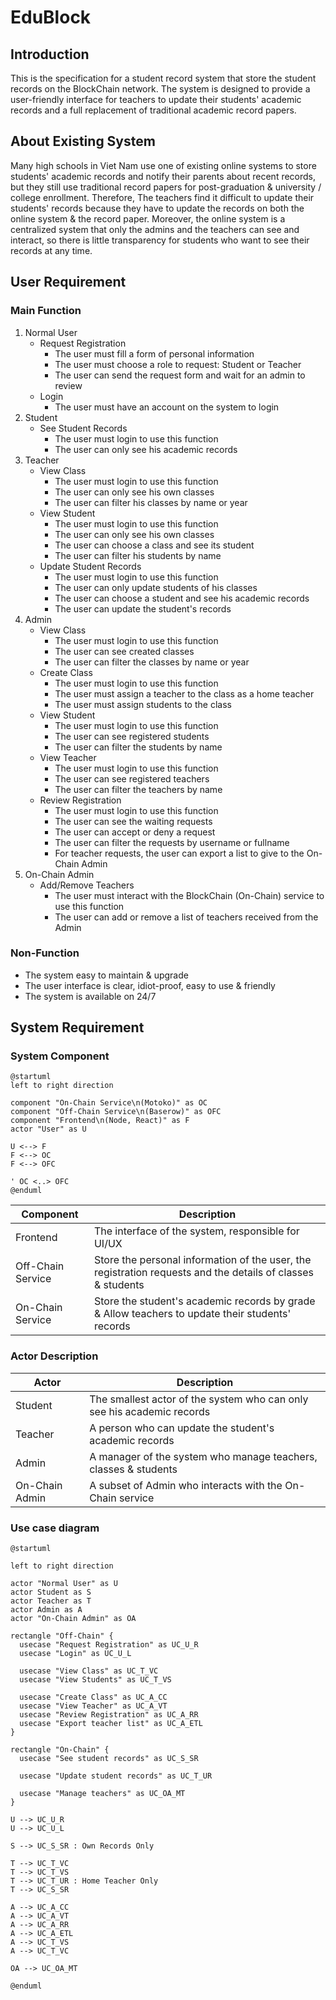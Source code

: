 # EduBlock

## Introduction

This is the specification for a student record system that store the student records on the BlockChain network. The system is designed to provide a user-friendly interface for teachers to update their students' academic records and a full replacement of traditional academic record papers.

## About Existing System

Many high schools in Viet Nam use one of existing online systems to store students' academic records and notify their parents about recent records, but they still use traditional record papers for post-graduation & university / college enrollment. Therefore, The teachers find it difficult to update their students' records because they have to update the records on both the online system & the record paper. Moreover, the online system is a centralized system that only the admins and the teachers can see and interact, so there is little transparency for students who want to see their records at any time.

## User Requirement

### Main Function
1. Normal User
   * Request Registration
     * The user must fill a form of personal information
     * The user must choose a role to request: Student or Teacher
     * The user can send the request form and wait for an admin to review
   * Login
     * The user must have an account on the system to login
2. Student
   * See Student Records
     * The user must login to use this function
     * The user can only see his academic records
3. Teacher
   * View Class
     * The user must login to use this function
     * The user can only see his own classes
     * The user can filter his classes by name or year
   * View Student
     * The user must login to use this function
     * The user can only see his own classes
     * The user can choose a class and see its student
     * The user can filter his students by name
   * Update Student Records
     * The user must login to use this function
     * The user can only update students of his classes
     * The user can choose a student and see his academic records
     * The user can update the student's records
4. Admin
   * View Class
     * The user must login to use this function
     * The user can see created classes
     * The user can filter the classes by name or year
   * Create Class
     * The user must login to use this function
     * The user must assign a teacher to the class as a home teacher
     * The user must assign students to the class
   * View Student
     * The user must login to use this function
     * The user can see registered students
     * The user can filter the students by name
   * View Teacher
     * The user must login to use this function
     * The user can see registered teachers
     * The user can filter the teachers by name
   * Review Registration
     * The user must login to use this function
     * The user can see the waiting requests
     * The user can accept or deny a request
     * The user can filter the requests by username or fullname
     * For teacher requests, the user can export a list to give to the On-Chain Admin
5. On-Chain Admin
   * Add/Remove Teachers
     * The user must interact with the BlockChain (On-Chain) service to use this function
     * The user can add or remove a list of teachers received from the Admin

### Non-Function
* The system easy to maintain & upgrade
* The user interface is clear, idiot-proof, easy to use & friendly
* The system is available on 24/7

## System Requirement

### System Component
```{.plantuml caption="Overview of System component" width=50%}
@startuml
left to right direction

component "On-Chain Service\n(Motoko)" as OC
component "Off-Chain Service\n(Baserow)" as OFC
component "Frontend\n(Node, React)" as F
actor "User" as U

U <--> F
F <--> OC
F <--> OFC

' OC <..> OFC
@enduml
```

| Component | Description |
| --- | --- |
| Frontend | The interface of the system, responsible for UI/UX |
| Off-Chain Service | Store the personal information of the user, the registration requests and the details of classes & students |
| On-Chain Service | Store the student's academic records by grade & Allow teachers to update their students' records |

### Actor Description
| Actor | Description |
| --- | --- |
| Student | The smallest actor of the system who can only see his academic records |
| Teacher | A person who can update the student's academic records |
| Admin | A manager of the system who manage teachers, classes & students |
| On-Chain Admin | A subset of Admin who interacts with the On-Chain service |

### Use case diagram
```{.plantuml caption="Use case diagram" width=50%}
@startuml

left to right direction

actor "Normal User" as U
actor Student as S
actor Teacher as T
actor Admin as A
actor "On-Chain Admin" as OA

rectangle "Off-Chain" {
  usecase "Request Registration" as UC_U_R
  usecase "Login" as UC_U_L

  usecase "View Class" as UC_T_VC
  usecase "View Students" as UC_T_VS

  usecase "Create Class" as UC_A_CC
  usecase "View Teacher" as UC_A_VT
  usecase "Review Registration" as UC_A_RR
  usecase "Export teacher list" as UC_A_ETL
}

rectangle "On-Chain" {
  usecase "See student records" as UC_S_SR
  
  usecase "Update student records" as UC_T_UR

  usecase "Manage teachers" as UC_OA_MT
}

U --> UC_U_R
U --> UC_U_L

S --> UC_S_SR : Own Records Only

T --> UC_T_VC
T --> UC_T_VS
T --> UC_T_UR : Home Teacher Only
T --> UC_S_SR

A --> UC_A_CC
A --> UC_A_VT
A --> UC_A_RR
A --> UC_A_ETL
A --> UC_T_VS
A --> UC_T_VC

OA --> UC_OA_MT

@enduml
```